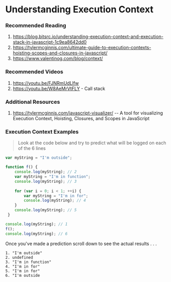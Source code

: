# Understanding Execution Context


### Recommended Reading
1. https://blog.bitsrc.io/understanding-execution-context-and-execution-stack-in-javascript-1c9ea8642dd0
2. https://tylermcginnis.com/ultimate-guide-to-execution-contexts-hoisting-scopes-and-closures-in-javascript/
3. https://www.valentinog.com/blog/context/

### Recommended Videos
1. https://youtu.be/FJNRmUdLlfw
2. https://youtu.be/W8AeMrVtFLY - Call stack

### Additional Resources
1. https://tylermcginnis.com/javascript-visualizer/ -- A tool for visualizing Execution Context, Hoisting, Closures, and Scopes in JavaScript

### Execution Context Examples
> Look at the code below and try to predict what will be logged on each of the 6 lines
```javascript
var myString = "I'm outside";

function f() {
    console.log(myString); // 2
    var myString = "I'm in function";
    console.log(myString); // 3
 
    for (var i = 0; i < 1; ++i) {
        var myString = "I'm in for";
        console.log(myString); // 4
    }
    console.log(myString); // 5
 }

console.log(myString); // 1 
f();
console.log(myString); // 6
```
Once you've made a prediction scroll down to see the actual results
.
.
.
```
1. "I'm outside" 
2. undefined
3. "I'm in function"
4. "I'm in for"
5. "I'm in for" 
6. "I'm outside
```